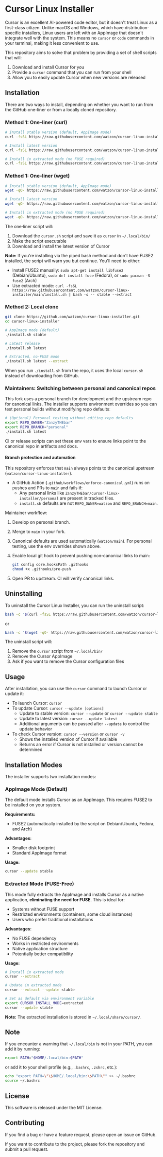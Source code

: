 # Cursor Linux Installer

Cursor is an excellent AI-powered code editor, but it doesn't treat Linux as a first-class citizen. Unlike macOS and Windows, which have distribution-specific installers, Linux users are left with an AppImage that doesn't integrate well with the system. This means no `cursor` or `code` commands in your terminal, making it less convenient to use.

This repository aims to solve that problem by providing a set of shell scripts that will:

1. Download and install Cursor for you
2. Provide a `cursor` command that you can run from your shell
3. Allow you to easily update Cursor when new versions are released

## Installation

There are two ways to install, depending on whether you want to run from the GitHub one-liner or from a locally cloned repository.

### Method 1: One‑liner (curl)

```bash
# Install stable version (default, AppImage mode)
curl -fsSL https://raw.githubusercontent.com/watzon/cursor-linux-installer/main/install.sh | bash

# Install latest version
curl -fsSL https://raw.githubusercontent.com/watzon/cursor-linux-installer/main/install.sh | bash -s -- latest

# Install in extracted mode (no FUSE required)
curl -fsSL https://raw.githubusercontent.com/watzon/cursor-linux-installer/main/install.sh | bash -s -- stable --extract
```

### Method 1: One‑liner (wget)

```bash
# Install stable version (default, AppImage mode)
wget -qO- https://raw.githubusercontent.com/watzon/cursor-linux-installer/main/install.sh | bash

# Install latest version
wget -qO- https://raw.githubusercontent.com/watzon/cursor-linux-installer/main/install.sh | bash -s -- latest

# Install in extracted mode (no FUSE required)
wget -qO- https://raw.githubusercontent.com/watzon/cursor-linux-installer/main/install.sh | bash -s -- stable --extract
```

The one‑liner script will:

1. Download the `cursor.sh` script and save it as `cursor` in `~/.local/bin/`
2. Make the script executable
3. Download and install the latest version of Cursor

**Note:** If you're installing via the piped bash method and don't have FUSE2 installed, the script will warn you but continue. You'll need to either:

- Install FUSE2 manually: `sudo apt-get install libfuse2` (Debian/Ubuntu), `sudo dnf install fuse` (Fedora), or `sudo pacman -S fuse2` (Arch)
- Use extracted mode: `curl -fsSL https://raw.githubusercontent.com/watzon/cursor-linux-installer/main/install.sh | bash -s -- stable --extract`

### Method 2: Local clone

```bash
git clone https://github.com/watzon/cursor-linux-installer.git
cd cursor-linux-installer

# AppImage mode (default)
./install.sh stable

# Latest release
./install.sh latest

# Extracted, no-FUSE mode
./install.sh latest --extract
```

When you run `./install.sh` from the repo, it uses the local `cursor.sh` instead of downloading from GitHub.

### Maintainers: Switching between personal and canonical repos

This fork uses a personal branch for development and the upstream repo for canonical links. The installer supports environment overrides so you can test personal builds without modifying repo defaults:

```bash
# (Optional) Personal testing without editing repo defaults
export REPO_OWNER="ZanzyTHEbar"
export REPO_BRANCH="personal"
./install.sh latest
```

CI or release scripts can set these env vars to ensure links point to the canonical repo in artifacts and docs.

#### Branch protection and automation

This repository enforces that `main` always points to the canonical upstream (`watzon/cursor-linux-installer`).

- A GitHub Action (`.github/workflows/enforce-canonical.yml`) runs on pushes and PRs to `main` and fails if:
  - Any personal links like `ZanzyTHEbar/cursor-linux-installer/personal` are present in tracked files.
  - `install.sh` defaults are not `REPO_OWNER=watzon` and `REPO_BRANCH=main`.

Maintainer workflow:

1. Develop on personal branch.
2. Merge to `main` in your fork.
3. Canonical defaults are used automatically (`watzon/main`). For personal testing, use the env overrides shown above.

4. Enable local git hook to prevent pushing non-canonical links to main:

   ```bash
   git config core.hooksPath .githooks
   chmod +x .githooks/pre-push
   ```

5. Open PR to upstream. CI will verify canonical links.

## Uninstalling

To uninstall the Cursor Linux Installer, you can run the uninstall script:

```bash
bash -c "$(curl -fsSL https://raw.githubusercontent.com/watzon/cursor-linux-installer/main/uninstall.sh)"
```

or

```bash
bash -c "$(wget -qO- https://raw.githubusercontent.com/watzon/cursor-linux-installer/main/uninstall.sh)"

```

The uninstall script will:

1. Remove the `cursor` script from `~/.local/bin/`
2. Remove the Cursor AppImage
3. Ask if you want to remove the Cursor configuration files

## Usage

After installation, you can use the `cursor` command to launch Cursor or update it:

- To launch Cursor: `cursor`
- To update Cursor: `cursor --update [options]`
  - Update to stable version: `cursor --update` or `cursor --update stable`
  - Update to latest version: `cursor --update latest`
  - Additional arguments can be passed after `--update` to control the update behavior
- To check Cursor version: `cursor --version` or `cursor -v`
  - Shows the installed version of Cursor if available
  - Returns an error if Cursor is not installed or version cannot be determined

## Installation Modes

The installer supports two installation modes:

### AppImage Mode (Default)

The default mode installs Cursor as an AppImage. This requires FUSE2 to be installed on your system.

**Requirements:**

- FUSE2 (automatically installed by the script on Debian/Ubuntu, Fedora, and Arch)

**Advantages:**

- Smaller disk footprint
- Standard AppImage format

**Usage:**

```bash
cursor --update stable
```

### Extracted Mode (FUSE-Free)

This mode fully extracts the AppImage and installs Cursor as a native application, **eliminating the need for FUSE**. This is ideal for:

- Systems without FUSE support
- Restricted environments (containers, some cloud instances)
- Users who prefer traditional installations

**Advantages:**

- No FUSE dependency
- Works in restricted environments
- Native application structure
- Potentially better compatibility

**Usage:**

```bash
# Install in extracted mode
cursor --extract

# Update in extracted mode
cursor --extract --update stable

# Set as default via environment variable
export CURSOR_INSTALL_MODE=extracted
cursor --update stable
```

**Note:** The extracted installation is stored in `~/.local/share/cursor/`.

## Note

If you encounter a warning that `~/.local/bin` is not in your PATH, you can add it by running:

```bash
export PATH="$HOME/.local/bin:$PATH"
```

or add it to your shell profile (e.g., `.bashrc`, `.zshrc`, etc.):

```bash
echo "export PATH=\"\$HOME/.local/bin:\$PATH\"" >> ~/.bashrc
source ~/.bashrc
```

## License

This software is released under the MIT License.

## Contributing

If you find a bug or have a feature request, please open an issue on GitHub.

If you want to contribute to the project, please fork the repository and submit a pull request.
